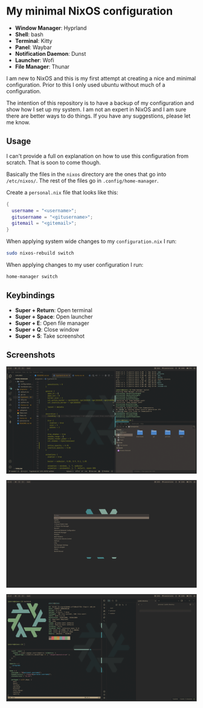 # My minimal NixOS configuration

- **Window Manager**: Hyprland
- **Shell**: bash
- **Terminal**: Kitty
- **Panel**: Waybar
- **Notification Daemon**: Dunst
- **Launcher**: Wofi
- **File Manager**: Thunar

I am new to NixOS and this is my first attempt at creating a nice and minimal configuration. Prior to this I only used ubuntu without much of a configuration.

The intention of this repository is to have a backup of my configuration and show how I set up my system. I am not an expert in NixOS and I am sure there are better ways to do things. If you have any suggestions, please let me know. 

## Usage

I can't provide a full on explanation on how to use this configuration from scratch. That is soon to come though. 

Basically the files in the `nixos` directory are the ones that go into `/etc/nixos/`. The rest of the files go in `.config/home-manager`.

Create a `personal.nix` file that looks like this:

```nix
{
  username = "<username>";
  gitusername = "<gitusername>";
  gitemail = "<gitemail>";
}
```

When applying system wide changes to my `configuration.nix` I run:

```bash
sudo nixos-rebuild switch
```

When applying changes to my user configuration I run:

```bash
home-manager switch
```

## Keybindings

- **Super + Return**: Open terminal
- **Super + Space**: Open launcher
- **Super + E**: Open file manager
- **Super + Q**: Close window
- **Super + S**: Take screenshot

## Screenshots

![Image](./screenshots/first.png)

![Image](./screenshots/second.png)

![Image](./screenshots/third.png)

